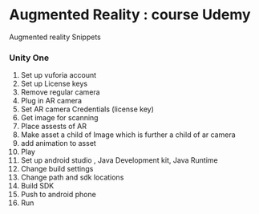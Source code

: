 # Augmented Reality : course Udemy
Augmented reality Snippets
### Unity One
1. Set up vuforia account
2. Set up License keys
3. Remove regular camera
4. Plug in AR camera
5. Set AR camera Credentials (license key)
6. Get image for scanning
7. Place assests of AR
8. Make asset a child of Image which is further a child of ar camera
9. add animation to asset
10. Play 
11. Set up android studio , Java Development kit, Java Runtime 
12. Change build settings
13. Change path and sdk locations
14. Build SDK
15. Push to android phone
16. Run
